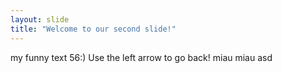 ```yaml
---
layout: slide
title: "Welcome to our second slide!"
---
```

my funny text 56:)
Use the left arrow to go back!
miau miau asd